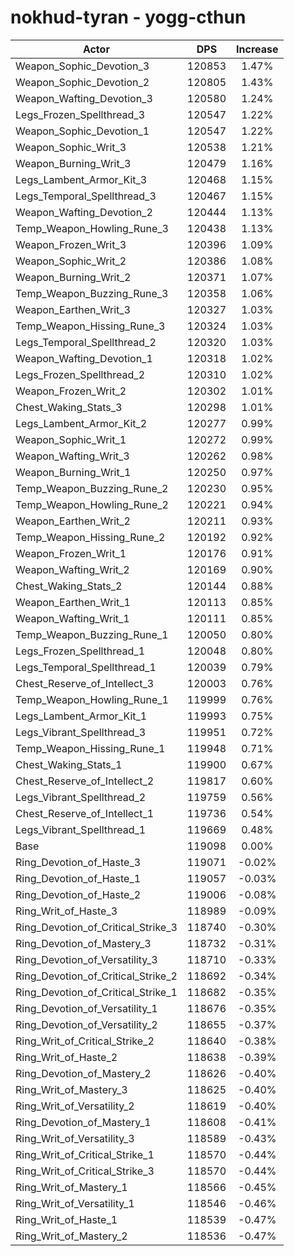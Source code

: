 # nokhud-tyran - yogg-cthun
| Actor | DPS | Increase |
|---|:---:|:---:|
|Weapon_Sophic_Devotion_3|120853|1.47%|
|Weapon_Sophic_Devotion_2|120805|1.43%|
|Weapon_Wafting_Devotion_3|120580|1.24%|
|Legs_Frozen_Spellthread_3|120547|1.22%|
|Weapon_Sophic_Devotion_1|120547|1.22%|
|Weapon_Sophic_Writ_3|120538|1.21%|
|Weapon_Burning_Writ_3|120479|1.16%|
|Legs_Lambent_Armor_Kit_3|120468|1.15%|
|Legs_Temporal_Spellthread_3|120467|1.15%|
|Weapon_Wafting_Devotion_2|120444|1.13%|
|Temp_Weapon_Howling_Rune_3|120438|1.13%|
|Weapon_Frozen_Writ_3|120396|1.09%|
|Weapon_Sophic_Writ_2|120386|1.08%|
|Weapon_Burning_Writ_2|120371|1.07%|
|Temp_Weapon_Buzzing_Rune_3|120358|1.06%|
|Weapon_Earthen_Writ_3|120327|1.03%|
|Temp_Weapon_Hissing_Rune_3|120324|1.03%|
|Legs_Temporal_Spellthread_2|120320|1.03%|
|Weapon_Wafting_Devotion_1|120318|1.02%|
|Legs_Frozen_Spellthread_2|120310|1.02%|
|Weapon_Frozen_Writ_2|120302|1.01%|
|Chest_Waking_Stats_3|120298|1.01%|
|Legs_Lambent_Armor_Kit_2|120277|0.99%|
|Weapon_Sophic_Writ_1|120272|0.99%|
|Weapon_Wafting_Writ_3|120262|0.98%|
|Weapon_Burning_Writ_1|120250|0.97%|
|Temp_Weapon_Buzzing_Rune_2|120230|0.95%|
|Temp_Weapon_Howling_Rune_2|120221|0.94%|
|Weapon_Earthen_Writ_2|120211|0.93%|
|Temp_Weapon_Hissing_Rune_2|120192|0.92%|
|Weapon_Frozen_Writ_1|120176|0.91%|
|Weapon_Wafting_Writ_2|120169|0.90%|
|Chest_Waking_Stats_2|120144|0.88%|
|Weapon_Earthen_Writ_1|120113|0.85%|
|Weapon_Wafting_Writ_1|120111|0.85%|
|Temp_Weapon_Buzzing_Rune_1|120050|0.80%|
|Legs_Frozen_Spellthread_1|120048|0.80%|
|Legs_Temporal_Spellthread_1|120039|0.79%|
|Chest_Reserve_of_Intellect_3|120003|0.76%|
|Temp_Weapon_Howling_Rune_1|119999|0.76%|
|Legs_Lambent_Armor_Kit_1|119993|0.75%|
|Legs_Vibrant_Spellthread_3|119951|0.72%|
|Temp_Weapon_Hissing_Rune_1|119948|0.71%|
|Chest_Waking_Stats_1|119900|0.67%|
|Chest_Reserve_of_Intellect_2|119817|0.60%|
|Legs_Vibrant_Spellthread_2|119759|0.56%|
|Chest_Reserve_of_Intellect_1|119736|0.54%|
|Legs_Vibrant_Spellthread_1|119669|0.48%|
|Base|119098|0.00%|
|Ring_Devotion_of_Haste_3|119071|-0.02%|
|Ring_Devotion_of_Haste_1|119057|-0.03%|
|Ring_Devotion_of_Haste_2|119006|-0.08%|
|Ring_Writ_of_Haste_3|118989|-0.09%|
|Ring_Devotion_of_Critical_Strike_3|118740|-0.30%|
|Ring_Devotion_of_Mastery_3|118732|-0.31%|
|Ring_Devotion_of_Versatility_3|118710|-0.33%|
|Ring_Devotion_of_Critical_Strike_2|118692|-0.34%|
|Ring_Devotion_of_Critical_Strike_1|118682|-0.35%|
|Ring_Devotion_of_Versatility_1|118676|-0.35%|
|Ring_Devotion_of_Versatility_2|118655|-0.37%|
|Ring_Writ_of_Critical_Strike_2|118640|-0.38%|
|Ring_Writ_of_Haste_2|118638|-0.39%|
|Ring_Devotion_of_Mastery_2|118626|-0.40%|
|Ring_Writ_of_Mastery_3|118625|-0.40%|
|Ring_Writ_of_Versatility_2|118619|-0.40%|
|Ring_Devotion_of_Mastery_1|118608|-0.41%|
|Ring_Writ_of_Versatility_3|118589|-0.43%|
|Ring_Writ_of_Critical_Strike_1|118570|-0.44%|
|Ring_Writ_of_Critical_Strike_3|118570|-0.44%|
|Ring_Writ_of_Mastery_1|118566|-0.45%|
|Ring_Writ_of_Versatility_1|118546|-0.46%|
|Ring_Writ_of_Haste_1|118539|-0.47%|
|Ring_Writ_of_Mastery_2|118536|-0.47%|
